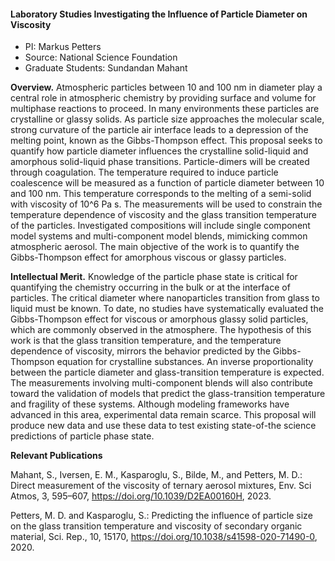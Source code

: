 #### Laboratory Studies Investigating the Influence of Particle Diameter on Viscosity

- PI: Markus Petters
- Source: National Science Foundation
- Graduate Students: Sundandan Mahant

**Overview.** Atmospheric particles between 10 and 100 nm in diameter play a central role in atmospheric chemistry by providing surface and volume for multiphase reactions to proceed. In many environments these particles are crystalline or glassy solids. As particle size approaches the molecular scale, strong curvature of the particle air interface leads to a depression of the melting point, known as the Gibbs-Thompson effect. This proposal seeks to quantify how particle diameter influences the crystalline solid-liquid and amorphous solid-liquid phase transitions. Particle-dimers will be created through coagulation. The temperature required to induce particle coalescence will be measured as a function of particle diameter between 10 and 100 nm. This temperature corresponds to the melting of a semi-solid with viscosity of 10^6 Pa s. The measurements will be used to constrain the temperature dependence of viscosity and the glass transition temperature of the particles. Investigated compositions will include single component model systems and multi-component model blends, mimicking common atmospheric aerosol. The main objective of the work is to quantify the Gibbs-Thompson effect for amorphous viscous or glassy particles.

**Intellectual Merit.** Knowledge of the particle phase state is critical for quantifying the chemistry occurring in the bulk or at the interface of particles. The critical diameter where nanoparticles transition from glass to liquid must be known. To date, no studies have systematically evaluated the Gibbs-Thompson effect for viscous or amorphous glassy solid particles, which are commonly observed in the atmosphere. The hypothesis of this work is that the glass transition temperature, and the temperature dependence of viscosity, mirrors the behavior predicted by the Gibbs-Thompson equation for crystalline substances. An inverse proportionality between the particle diameter and glass-transition temperature is expected. The measurements involving multi-component blends will also contribute toward the validation of models that predict the glass-transition temperature and fragility of these systems. Although modeling frameworks have advanced in this area, experimental data remain scarce. This proposal will produce new data and use these data to test existing state-of-the science predictions of particle phase state.

**Relevant Publications**

Mahant, S., Iversen, E. M., Kasparoglu, S., Bilde, M., and Petters, M. D.: Direct measurement of the viscosity of ternary aerosol mixtures, Env. Sci Atmos, 3, 595–607, https://doi.org/10.1039/D2EA00160H, 2023.

Petters, M. D. and Kasparoglu, S.: Predicting the influence of particle size on the glass transition temperature and viscosity of secondary organic material, Sci. Rep., 10, 15170, https://doi.org/10.1038/s41598-020-71490-0, 2020.
